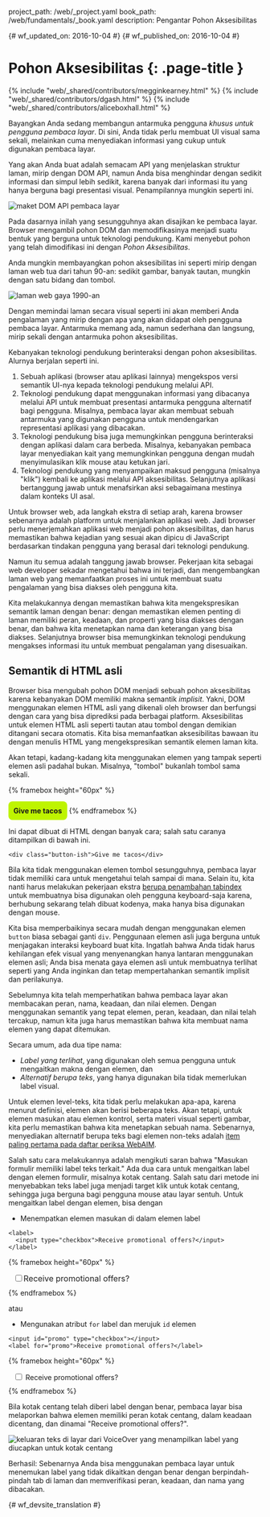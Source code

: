 project_path: /web/_project.yaml
book_path: /web/fundamentals/_book.yaml
description: Pengantar Pohon Aksesibilitas


{# wf_updated_on: 2016-10-04 #}
{# wf_published_on: 2016-10-04 #}

# Pohon Aksesibilitas {: .page-title }

{% include "web/_shared/contributors/megginkearney.html" %}
{% include "web/_shared/contributors/dgash.html" %}
{% include "web/_shared/contributors/aliceboxhall.html" %}



Bayangkan Anda sedang membangun antarmuka pengguna *khusus untuk pengguna pembaca layar*.
Di sini, Anda tidak perlu membuat UI visual sama sekali, melainkan cuma menyediakan
informasi yang cukup untuk digunakan pembaca layar.

Yang akan Anda buat adalah semacam API yang menjelaskan struktur laman, mirip
dengan DOM API, namun Anda bisa menghindar dengan sedikit informasi dan simpul lebih sedikit,
karena banyak dari informasi itu yang hanya berguna bagi presentasi visual. Penampilannya
mungkin seperti ini.

![maket DOM API pembaca layar](imgs/treestructure.jpg)

Pada dasarnya inilah yang sesungguhnya akan disajikan ke pembaca layar. Browser
mengambil pohon DOM dan memodifikasinya menjadi suatu bentuk yang berguna untuk
teknologi pendukung. Kami menyebut pohon yang telah dimodifikasi ini dengan *Pohon
Aksesibilitas*.

Anda mungkin membayangkan pohon aksesibilitas ini seperti mirip dengan laman web tua
dari tahun 90-an: sedikit gambar, banyak tautan, mungkin dengan satu bidang dan tombol.

![laman web gaya 1990-an](imgs/google1998.png)

Dengan memindai laman secara visual seperti ini akan memberi Anda pengalaman yang mirip dengan
apa yang akan didapat oleh pengguna pembaca layar. Antarmuka memang ada, namun sederhana
dan langsung, mirip sekali dengan antarmuka pohon aksesibilitas.

Kebanyakan teknologi pendukung berinteraksi dengan pohon aksesibilitas. Alurnya
berjalan seperti ini.

 1. Sebuah aplikasi (browser atau aplikasi lainnya) mengekspos versi semantik UI-nya
    kepada teknologi pendukung melalui API.
 1. Teknologi pendukung dapat menggunakan informasi yang dibacanya melalui API untuk
    membuat presentasi antarmuka pengguna alternatif bagi pengguna. Misalnya,
    pembaca layar akan membuat sebuah antarmuka yang digunakan pengguna untuk mendengarkan representasi aplikasi
    yang dibacakan.
 1. Teknologi pendukung bisa juga memungkinkan pengguna berinteraksi dengan aplikasi dalam
    cara berbeda. Misalnya, kebanyakan pembaca layar menyediakan kait yang memungkinkan
    pengguna dengan mudah menyimulasikan klik mouse atau ketukan jari.
 1. Teknologi pendukung yang menyampaikan maksud pengguna (misalnya "klik") kembali ke
    aplikasi melalui API aksesibilitas. Selanjutnya aplikasi bertanggung jawab untuk
    menafsirkan aksi sebagaimana mestinya dalam konteks UI asal.

Untuk browser web, ada langkah ekstra di setiap arah, karena browser
sebenarnya adalah platform untuk menjalankan aplikasi web. Jadi browser perlu
menerjemahkan aplikasi web menjadi pohon aksesibilitas, dan harus memastikan bahwa
kejadian yang sesuai akan dipicu di JavaScript berdasarkan tindakan pengguna yang berasal
dari teknologi pendukung.

Namun itu semua adalah tanggung jawab browser. Pekerjaan kita sebagai web developer sekadar
mengetahui bahwa ini terjadi, dan mengembangkan laman web yang memanfaatkan
proses ini untuk membuat suatu pengalaman yang bisa diakses oleh pengguna kita.

Kita melakukannya dengan memastikan bahwa kita mengekspresikan semantik laman dengan benar:
dengan memastikan elemen penting di laman memiliki peran, keadaan, dan properti
yang bisa diakses dengan benar, dan bahwa kita menetapkan nama dan keterangan
yang bisa diakses. Selanjutnya browser bisa memungkinkan teknologi pendukung mengakses
informasi itu untuk membuat pengalaman yang disesuaikan.

## Semantik di HTML asli

Browser bisa mengubah pohon DOM menjadi sebuah pohon aksesibilitas karena
kebanyakan DOM memiliki makna semantik *implisit*. Yakni, DOM menggunakan elemen HTML asli
yang dikenali oleh browser dan berfungsi dengan cara yang bisa diprediksi pada berbagai
platform. Aksesibilitas untuk elemen HTML asli seperti tautan atau tombol
dengan demikian ditangani secara otomatis. Kita bisa memanfaatkan aksesibilitas bawaan itu
dengan menulis HTML yang mengekspresikan semantik elemen laman kita.

Akan tetapi, kadang-kadang kita menggunakan elemen yang tampak seperti elemen asli padahal bukan.
Misalnya, "tombol" bukanlah tombol sama sekali.

{% framebox height="60px" %}
<style>
    .fancy-btn {
        display: inline-block;
        background: #BEF400;
        border-radius: 8px;
        padding: 10px;
        font-weight: bold;
        user-select: none;
        cursor: pointer;
    }
</style>
<div class="fancy-btn">Give me tacos</div>
{% endframebox %}

Ini dapat dibuat di HTML dengan banyak cara; salah satu caranya ditampilkan di bawah ini.


    <div class="button-ish">Give me tacos</div>
    

Bila kita tidak menggunakan elemen tombol sesungguhnya, pembaca layar tidak memiliki cara untuk mengetahui
telah sampai di mana. Selain itu, kita nanti harus melakukan pekerjaan ekstra [berupa penambahan
tabindex](/web/fundamentals/accessibility/focus/using-tabindex) untuk membuatnya
bisa digunakan oleh pengguna keyboard-saja karena, berhubung sekarang telah dibuat kodenya, maka hanya bisa digunakan
dengan mouse.

Kita bisa memperbaikinya secara mudah dengan menggunakan elemen `button` biasa sebagai ganti `div`.
Penggunaan elemen asli juga berguna untuk menjagakan interaksi keyboard
buat kita. Ingatlah bahwa Anda tidak harus kehilangan efek visual
yang menyenangkan hanya lantaran menggunakan elemen asli; Anda bisa menata gaya elemen asli
untuk membuatnya terlihat seperti yang Anda inginkan dan tetap mempertahankan semantik implisit
dan perilakunya.

Sebelumnya kita telah memperhatikan bahwa pembaca layar akan membacakan peran,
nama, keadaan, dan nilai elemen. Dengan menggunakan semantik yang tepat elemen, peran, keadaan, dan nilai
telah tercakup, namun kita juga harus memastikan bahwa kita membuat nama
elemen yang dapat ditemukan.

Secara umum, ada dua tipe nama:

 - *Label yang terlihat*, yang digunakan oleh semua pengguna untuk mengaitkan makna dengan
   elemen, dan
 - *Alternatif berupa teks*, yang hanya digunakan bila tidak memerlukan
   label visual.

Untuk elemen level-teks, kita tidak perlu melakukan apa-apa, karena menurut definisi, elemen
akan berisi beberapa teks. Akan tetapi, untuk elemen masukan atau elemen kontrol, serta materi
visual seperti gambar, kita perlu memastikan bahwa kita menetapkan sebuah nama. Sebenarnya,
menyediakan alternatif berupa teks bagi elemen non-teks adalah [item paling
pertama pada daftar periksa WebAIM](http://webaim.org/standards/wcag/checklist#g1.1).

Salah satu cara melakukannya adalah mengikuti saran bahwa "Masukan formulir memiliki
label teks terkait." Ada dua cara untuk mengaitkan label dengan elemen formulir,
misalnya kotak centang. Salah satu dari metode ini menyebabkan teks label juga
menjadi target klik untuk kotak centang, sehingga juga berguna bagi pengguna mouse atau
layar sentuh. Untuk mengaitkan label dengan elemen, bisa dengan

 - Menempatkan elemen masukan di dalam elemen label

<div class="clearfix"></div>

    <label>
      <input type="checkbox">Receive promotional offers?</input>
    </label>


{% framebox height="60px" %}
<div style="margin: 10px;">
    <label style="font-size: 16px; color: #212121;">
        <input type="checkbox">Receive promotional offers?</input>
    </label>
</div>
{% endframebox %}


atau

 - Mengunakan atribut `for` label dan merujuk `id` elemen

<div class="clearfix"></div>

    <input id="promo" type="checkbox"></input>
    <label for="promo">Receive promotional offers?</label>


{% framebox height="60px" %}
<div style="margin: 10px;">
    <input id="promo" type="checkbox"></input>
    <label for="promo">Receive promotional offers?</label>
</div>
{% endframebox %}
    

Bila kotak centang telah diberi label dengan benar, pembaca layar bisa melaporkan bahwa
elemen memiliki peran kotak centang, dalam keadaan dicentang, dan dinamai "Receive
promotional offers?".

![keluaran teks di layar dari VoiceOver yang menampilkan label yang diucapkan untuk kotak centang](imgs/promo-offers.png)

Berhasil: Sebenarnya Anda bisa menggunakan pembaca layar untuk menemukan label yang
tidak dikaitkan dengan benar dengan berpindah-pindah tab di laman dan memverifikasi peran, keadaan, dan
nama yang dibacakan.




{# wf_devsite_translation #}

